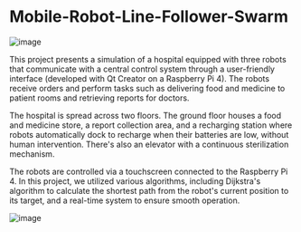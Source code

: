 # Mobile-Robot-Line-Follower-Swarm
![image](https://github.com/user-attachments/assets/a6040823-b62b-4d0c-9d89-e7bfa2b3442e)


This project presents a simulation of a hospital equipped with three robots that communicate with a central control system through a user-friendly interface (developed with Qt Creator on a Raspberry Pi 4).
The robots receive orders and perform tasks such as delivering food and medicine to patient rooms and retrieving reports for doctors.

The hospital is spread across two floors.
The ground floor houses a food and medicine store, a report collection area, and a recharging station where robots automatically dock to recharge when their batteries are low, without human intervention.
There's also an elevator with a continuous sterilization mechanism.

The robots are controlled via a touchscreen connected to the Raspberry Pi 4.
In this project, we utilized various algorithms, including Dijkstra's algorithm to calculate the shortest path from the robot's current position to its target, and a real-time system to ensure smooth operation.


![image](https://github.com/user-attachments/assets/5f4c7d09-47e0-47aa-87c8-ee41fb28dfd4)
